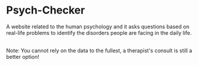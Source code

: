 # Psych-Checker
A website related to the human psychology and it asks questions based on real-life problems to identify the disorders people are facing in the daily life.</br></br>

Note: You cannot rely on the data to the fullest, a therapist's consult is still a better option!
